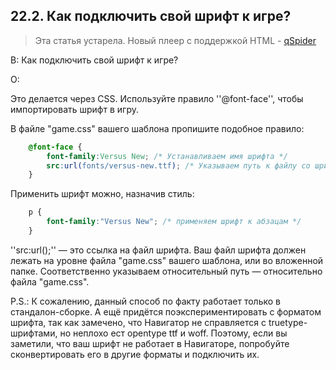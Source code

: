 ## 22.2. Как подключить свой шрифт к игре?
<!-- [:faq_22_02] -->

> Эта статья устарела. Новый плеер с поддержкой HTML - [qSpider](https://aleksversus.github.io/howdo_faq/articles/qspider_0004.html)

В: Как подключить свой шрифт к игре?

О:

Это делается через CSS. Используйте правило ''@font-face'', чтобы импортировать шрифт в игру.

В файле "game.css" вашего шаблона пропишите подобное правило:

```css
	@font-face {
		font-family:Versus New; /* Устанавливаем имя шрифта */
		src:url(fonts/versus-new.ttf); /* Указываем путь к файлу со шрифтом */
	}
```

Применить шрифт можно, назначив стиль:

```css
	p {
		font-family:"Versus New"; /* применяем шрифт к абзацам */
	}
```

''src:url();'' — это ссылка на файл шрифта. Ваш файл шрифта должен лежать на уровне файла "game.css" вашего шаблона, или во вложенной папке. Соответственно указываем относительный путь — относительно файла "game.css".

P.S.: К сожалению, данный способ по факту работает только в стандалон-сборке. А ещё придётся поэкспериментировать с форматом шрифта, так как замечено, что Навигатор не справляется с truetype-шрифтами, но неплохо ест opentype ttf и woff. Поэтому, если вы заметили, что ваш шрифт не работает в Навигаторе, попробуйте сконвертировать его в другие форматы и подключить их.
